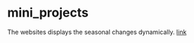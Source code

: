 # mini_projects
The websites displays the seasonal changes dynamically.
[link](https://antiquark007.github.io/mini_project1/)
